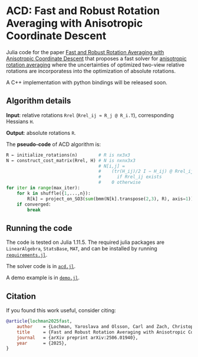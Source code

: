 # ACD: Fast and Robust Rotation Averaging with Anisotropic Coordinate Descent

Julia code for the paper [Fast and Robust Rotation Averaging with Anisotropic Coordinate Descent](https://ylochman.github.io/acd) that proposes a fast solver for [anisotropic rotation averaging](https://ylochman.github.io/anisotropic-ra) where the uncertainties of optimized two-view relative rotations are incorporatess into the optimization of absolute rotations.

A C++ implementation with python bindings will be released soon.

## Algorithm details
**Input**: relative rotations `Rrel` (`Rrel_ij ≈ R_j @ R_i.T`), corresponding Hessians `H`.

**Output**: absolute rotations `R`.

The **pseudo-code** of ACD algorithm is:
```python
R ← initialize_rotations(n)        # R is nx3x3
N ← construct_cost_matrix(Rrel, H) # N is nxnx3x3
                                   # N[i,j] = 
                                   #    (tr(H_ij)/2 I − H_ij) @ Rrel_ij
                                   #      if Rrel_ij exists
                                   #    0 otherwise
for iter in range(max_iter):
    for k in shuffle({1,...,n}):
        R[k] ← project_on_SO3(sum(bmm(N[k].transpose(2,3), R), axis=1))
    if converged:
        break
```

## Running the code
The code is tested on Julia 1.11.5.
The required julia packages are `LinearAlgebra`, `StatsBase`, `MAT`, and can be installed by running [`requirements.jl`](./requirements.jl).

The solver code is in [`acd.jl`](./acd/acd.jl).

A demo example is in [`demo.jl`](./demos/demo.jl).

## Citation
If you found this work useful, consider citing:
```bibtex
@article{lochman2025fast,
    author    = {Lochman, Yaroslava and Olsson, Carl and Zach, Christopher},
    title     = {Fast and Robust Rotation Averaging with Anisotropic Coordinate Descent},
    journal   = {arXiv preprint arXiv:2506.01940},
    year      = {2025},
}
```

